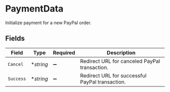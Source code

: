 # PaymentData

Initialize payment for a new PayPal order.


## Fields

| Field                                           | Type                                            | Required                                        | Description                                     |
| ----------------------------------------------- | ----------------------------------------------- | ----------------------------------------------- | ----------------------------------------------- |
| `Cancel`                                        | **string*                                       | :heavy_minus_sign:                              | Redirect URL for canceled PayPal transaction.   |
| `Success`                                       | **string*                                       | :heavy_minus_sign:                              | Redirect URL for successful PayPal transaction. |